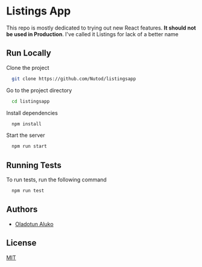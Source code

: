 # Listings App

This repo is mostly dedicated to trying out new React features. **It should not
be used in Production**. I've called it Listings for lack of a better name

## Run Locally

Clone the project

```bash
  git clone https://github.com/Nutod/listingsapp
```

Go to the project directory

```bash
  cd listingsapp
```

Install dependencies

```bash
  npm install
```

Start the server

```bash
  npm run start
```

## Running Tests

To run tests, run the following command

```bash
  npm run test
```

## Authors

- [Oladotun Aluko](https://www.github.com/nutod)

## License

[MIT](https://choosealicense.com/licenses/mit/)
